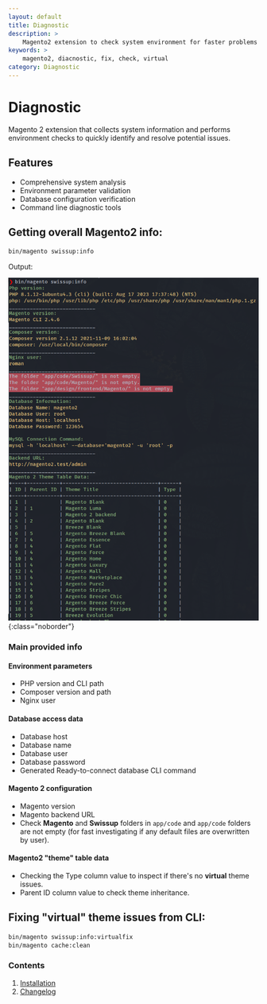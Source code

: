 ```yaml
---
layout: default
title: Diagnostic
description: >
    Magento2 extension to check system environment for faster problems analyze
keywords: >
    magento2, diacnostic, fix, check, virtual
category: Diagnostic
---
```


# Diagnostic

Magento 2 extension that collects system information and performs environment checks to quickly identify and resolve potential issues.

## Features

- Comprehensive system analysis
- Environment parameter validation  
- Database configuration verification
- Command line diagnostic tools

## Getting overall **Magento2** info:
 
```bash
bin/magento swissup:info
```

Output:

![General output](/images/diagnostic/general.png){:class="noborder"}

### Main provided info 

#### Environment parameters

  * PHP version and CLI path
  * Composer version and path
  * Nginx user

#### Database access data
  * Database host
  * Database name
  * Database user
  * Database password
  * Generated Ready-to-connect database CLI command

#### Magento 2 configuration
  * Magento version
  * Magento backend URL
  * Check **Magento** and **Swissup** folders in `app/code` and `app/code` folders are not empty (for fast investigating if any default files are overwritten by user).

#### Magento2 "theme" table data

  * Checking the Type column value to inspect if there's no **virtual** theme issues.
  * Parent ID column value to check theme inheritance.

## Fixing "virtual" theme issues from CLI:

```bash
bin/magento swissup:info:virtualfix
bin/magento cache:clean
```


### Contents

1. [Installation](installation/)
2. [Changelog](changelog/)
